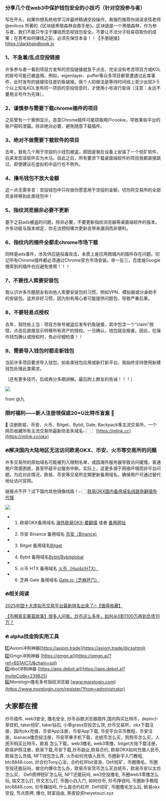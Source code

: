 ### 分享几个在web3中保护钱包安全的小技巧（针对空投参与者）

写在开头，如果你想系统地学习并最终精通空投操作，我强烈推荐你阅读余弦老师 @evilcos 所著的《区块链黑暗森林自救手册》。区块链是一个黑暗森林，作为参与者，我们不能只专注于赚钱而忽视钱包安全。不要让不法分子轻易窃取你的成果；在思考如何赚钱之前，必须先保住本金！！【手册链接】https://darkhandbook.io

### 1、不急着/乱点空投链接
许多参与者一看到项目方发布的空投链接就急于点击，完全没有考虑项目方或KOL的账号可能已被盗用。例如，eigenlayer、puffer等众多项目都曾遭遇过此类事件，此时发布的链接往往是钓鱼链接。我个人的做法是等待时间线上至少出现3-5个以上知名KOL发布同一项目的空投信息时，才使用小号进行查询（注意：永远不要用主号作为先锋）。

### 2、谨慎参与需要下载chrome插件的项目
之前曾有一个案例显示，恶意Chrome插件可能窃取用户cookie，导致某些平台的账户密码泄露。除非绝对必要，避免随意下载插件。

### 3、绝对不做需要下载软件的项目
去年，我有几个用于空投的小钱包被盗，原因是我在设备上安装了一个挖矿软件，后来发现该软件实为木马。自此之后，所有要求下载桌面端软件的项目我都直接跳过，即使建议在虚拟机中运行也不例外。

### 4、撸毛钱包不放大金额
这一点无需多言：空投钱包中只存放你愿意用于空投的金额，切勿将交易所的全部资金转移到此类钱包中！

### 5、指纹浏览器非必要不更新
基于之前ads被盗的问题，除非必要，不要更新指纹浏览器等桌面端软件的版本。许多功能与版本绑定，你无法预知哪次更新会带来漏洞而非便利。

### 6、指纹内的插件全都走chrome市场下载
同样是ads事件，涉及供应链投毒攻击，本质上是应用商城内的插件存在问题。切记所有Chrome插件都必须通过Chrome官方市场安装。举一反三，百度或Google搜索到的插件也应避免使用！！！

### 7、不要找人索要安装包
我认识许多币圈朋友有向他人索要安装包的习惯，例如VPN、模拟器或分身助手的安装包。这并非好习惯，因为别有用心者可能提供问题包，导致严重后果。

### 8、不要轻易点授权
去年，我险些上当：项目方账号被盗后发布钓鱼链接，其中包含一个“claim”按钮，点击后直接显示转移所有资产的授权。一旦确认，钱包就会报废。因此，在操作钱包确认或授权时，务必仔细检查！！

### 9、需要导入钱包时都走新钱包
当前许多项目要求导入钱包，如各类钱包应用或新打新平台。我始终坚持使用新建钱包处理此类需求。

（还有更多技巧，后续再分多期讲解。最后附上群友的告诫！！！）

[![](https://307e939.webp.li/20250715193601446.png)](https://btc8848.com/top-10-exchanges)

from @九

### 限时福利——新人注册领保底20+U比特币盲盒 🎁
🎁 注册欧易、币安、火币、Bitget、Bybit, Gate, Backpack等主流交易所，一个网页收藏所有主流交易所最新防丢失域名👉🏻： [https://mlink.cc](https://mlink.cc/okx)

### 🔥解决国内大陆地区无法访问欧易OKX、币安、火币等交易所的问题
许多交易所的原始域名可能被列入限制名单，或因海外服务器导致访问缓慢。普通用户常感困惑，甚至怀疑平台服务中断。实际上，这更多源于网络环境而非平台问题。为应对此情况，欧易、币安等交易所定期更新备用域名，确保用户可通过替代地址访问官网。

链接点不开？试下国内其他镜像线路！👉🏻 [欧易OKX国内备用域名线路免翻墙免代理](https://vlink.cc/okxcn)

[![](https://307e939.webp.li/20250812124552161.png)](https://vlink.cc/okxcn)

- 1. 欧易OKX备用域名 [海外欧易OKX-要翻墙](https://www.okx.com/join/18639032) 或者 [备用网址](https://www.oucnyi.net/zh-hans/join/18639032) 
- 2. 币安 Binance 备用域名 [币安（Binance)](https://accounts.binance.com/zh-CN/register?ref=36457687)
- 3. Bitget 备用域名[Bitget](https://www.bitget.com/zh-CN/referral/register?from=referral&clacCode=VRNEYUTR)
- 4. Bybit 备用域名[Bybit/Bybitglobal](https://www.bybitglobal.com/zh-MY/invite/?ref=VMKORMM)
- 5. 火币 HTX 备用域名 [火币（Huobi/HTX）](https://www.htx.com/invite/zh-cn/1f?invite_code=whf45223)
- 6. 芝麻 Gate 备用域名 [Gate.io（芝麻开门）](https://www.gate.io/zh/signup?ref_type=103&ref=A1ERAQ)

### 🔥相关阅读
[2025中国十大虚拟币交易平台最新排名出来了🔥【值得收藏】](https://btc8848.com/top-10-exchanges/)

[【币圈真实暴富故事】很多人问我，炒币这么多年，如何从0到1100万再到负债10万？](https://heiyetouzi.xyz/biquanstory001/)

### 🔥 alpha找金狗实用工具
1️⃣Axiom冲狗神器[https://axiom.trade](https://axiom.trade/@csshtml)  
2️⃣Gmgn冲狗神器 [https://gmgn.ai](https://gmgn.ai/?ref=6S1AIC7J&chain=sol)  
3️⃣dbot冲狗神器 [https://app.debot.ai](https://app.debot.ai?inviteCode=239825)  
4️⃣Morelogin撸毛多号指纹浏览器 [www.morelogin.com](https://www.morelogin.com/register/?from=administrator)  

## 大家都在搜
炒币插件, web3安全, 撸毛安全, 炒币谷歌浏览器插件,国内购买比特币，depin小草挂机, taker挖矿, taker钻石, 小草grass空投怎么领, 炒币交易所，okx下载注册，国内okx充值，币安App注册，币安App下载, 币安平台买币教程，币安注册，bianace撸空投注册，币安苹果手机下载，总统币怎么买，狗狗币怎么买，人民币购买比特币，欧易 怎么下载，web3撸毛, web3零撸，bitget大陆下载注册，欧易护照注册，欧易下载,币安下载,炒币副业,欧易合约, 欧易OKX如何充值人民币, 欧易怎么充值, NFT钱包怎么弄, 火币如何充值人民币, 币圈新手入门教程, btc8848.com, 炒合约Tony心法，合约杠杆bit浪浪，Defi挖矿，币圈撸毛，币圈空投还能玩吗，做合约爆仓怎么办，欧易币安货币怎么买总统币，欧易币安以太坊怎么买， Defi质押挖矿怎么玩, NFT还能玩吗, we3空投撸毛, 币圈web3零撸怎么玩, 铭文怎么打, 符文怎么打, 币圈小白入门, 如何炒币, 炒币挣钱吗, 币圈新手教程btc8848.com, 炒币赚钱吗, 什么是合约杠杆, Defi挖矿, 币圈撸毛怎么玩, 欧易okx空投, 节点质押, 爆仓, 财富自由, 黑夜投资heiyetouzi.xyz